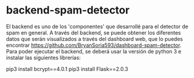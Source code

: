# backend-spam-detector
El backend es uno de los 'componentes' que desarrollé para el detector de spam en general.
A través del backend, se puede obtener los diferentes datos que serán visualizados a través del dashboard web, que lo puedes encontrar
https://github.com/BryanSoria593/dashboard-spam-detector.
Para poder ejecutar el backend, se deberá usar la versión de python 3 e instalar las siguientes librerías:

pip3 install bcrypt==4.0.1
pip3 install Flask==2.0.3
